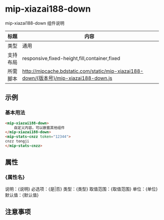 # mip-xiazai188-down

mip-xiazai188-down 组件说明

标题|内容
----|----
类型|通用
支持布局|responsive,fixed-height,fill,container,fixed
所需脚本|http://mipcache.bdstatic.com/static/mip-xiazai188-down/{版本号}/mip-xiazai188-down.js

## 示例

### 基本用法
```html
<mip-xiazai188-down>
    自定义内容，可以嵌套其他组件
</mip-xiazai188-down>
<mip-stats-cnzz token="12344">
cnzz tongji 
</mip-stats-cnzz>
```

## 属性

### {属性名}

说明：{说明}
必选项：{是|否}
类型：{类型}
取值范围：{取值范围}
单位：{单位}
默认值：{默认值}

## 注意事项

